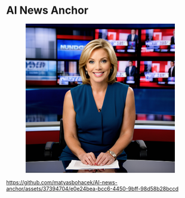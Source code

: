 # AI News Anchor

<p align="center">
  <img src='image.png' width="400">
</p>

https://github.com/matyasbohacek/AI-news-anchor/assets/37394704/e0e24bea-bcc6-4450-9bff-98d58b28bccd
